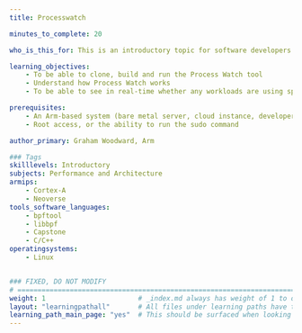 ```yaml
---
title: Processwatch 

minutes_to_complete: 20

who_is_this_for: This is an introductory topic for software developers who want to build and run the Process Watch tool on their aarch64 machine. This tool can be used to see whether the system, or an individual workload is making use of specific arm instructions/features.

learning_objectives: 
    - To be able to clone, build and run the Process Watch tool
    - Understand how Process Watch works
    - To be able to see in real-time whether any workloads are using specific arm instructions/features

prerequisites:
    - An Arm-based system (bare metal server, cloud instance, developer board) running Linux with kernel version 5.8.0 or later
    - Root access, or the ability to run the sudo command

author_primary: Graham Woodward, Arm

### Tags
skilllevels: Introductory
subjects: Performance and Architecture
armips:
    - Cortex-A
    - Neoverse
tools_software_languages:
    - bpftool
    - libbpf
    - Capstone
    - C/C++
operatingsystems:
    - Linux


### FIXED, DO NOT MODIFY
# ================================================================================
weight: 1                       # _index.md always has weight of 1 to order correctly
layout: "learningpathall"       # All files under learning paths have this same wrapper
learning_path_main_page: "yes"  # This should be surfaced when looking for related content. Only set for _index.md of learning path content.
---
```

